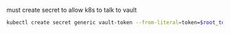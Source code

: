 must create secret to allow k8s to talk to vault

```bash
kubectl create secret generic vault-token --from-literal=token=$root_token --namespace secrets
```
